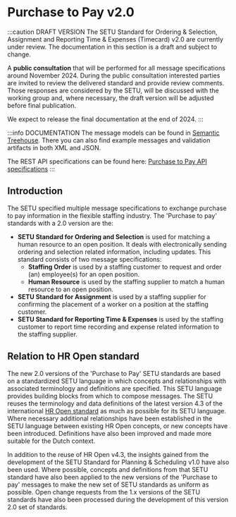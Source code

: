 # Purchase to Pay v2.0

:::caution DRAFT VERSION
The SETU Standard for Ordering & Selection, Assignment and Reporting Time & Expenses (Timecard) v2.0 are currently under review. The documentation in this section is a draft and subject to change.

A **public consultation** that will be performed for all message specifications around November 2024. During the public consultation interested parties are invited to review the delivered standard and provide review comments. Those responses are considered by the SETU, will be discussed with the working group and, where necessary, the draft version will be adjusted before final publication.

We expect to release the final documentation at the end of 2024.
:::

:::info DOCUMENTATION
The message models can be found in [Semantic Treehouse](https://setu.semantic-treehouse.nl/specifications). There you can also find example messages and validation artifacts in both XML and JSON.

The REST API specifications can be found here: [Purchase to Pay API specifications](../api/oas-purchase-to-pay)
:::

## Introduction
The SETU specified multiple message specifications to exchange purchase to pay information in the flexible staffing industry. The 'Purchase to pay' standards with a 2.0 version are the:
 - **SETU Standard for Ordering and Selection** is used for matching a human resource to an open position. It deals with electronically sending ordering and selection related information, including updates. This standard consists of two message specifications:
    - **Staffing Order** is used by a staffing customer to request and order (an) employee(s) for an open position.
    - **Human Resource** is used by the staffing supplier to match a human resource to an open position.
 - **SETU Standard for Assignment** is used by a staffing supplier for confirming the placement of a worker on a position at the staffing customer.
 - **SETU Standard for Reporting Time & Expenses** is used by the staffing customer to report time recording and expense related information to the staffing supplier.

## Relation to HR Open standard
The new 2.0 versions of the 'Purchase to Pay' SETU standards are based on a standardized SETU language in which concepts and relationships with associated terminology and definitions are specified. This SETU language provides building blocks from which to compose messages. The SETU reuses the terminology and data definitions of the latest version 4.3 of the international [HR Open standard](https://www.hropenstandards.org/) as much as possible for its SETU language. Where necessary additional relationships have been established in the SETU language between existing HR Open concepts, or new concepts have been introduced. Definitions have also been improved and made more suitable for the Dutch context.

In addition to the reuse of HR Open v4.3, the insights gained from the development of the SETU Standard for Planning & Scheduling v1.0 have also been used. Where possible, concepts and definitions from that SETU standard have also been applied to the new versions of the 'Purchase to pay' messages to make the new set of SETU standards as uniform as possible. Open change requests from the 1.x versions of the SETU standards have also been processed during the development of this version 2.0 set of standards.